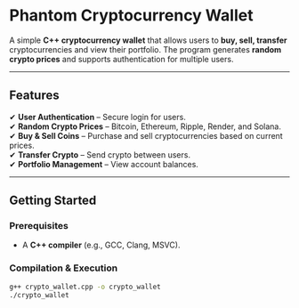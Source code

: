 # **Phantom Cryptocurrency Wallet**  

A simple **C++ cryptocurrency wallet** that allows users to **buy, sell, transfer** cryptocurrencies and view their portfolio. The program generates **random crypto prices** and supports authentication for multiple users.  

---

## **Features**  
✔ **User Authentication** – Secure login for users.  
✔ **Random Crypto Prices** – Bitcoin, Ethereum, Ripple, Render, and Solana.  
✔ **Buy & Sell Coins** – Purchase and sell cryptocurrencies based on current prices.  
✔ **Transfer Crypto** – Send crypto between users.  
✔ **Portfolio Management** – View account balances.  

---

## **Getting Started**  

### **Prerequisites**  
- A **C++ compiler** (e.g., GCC, Clang, MSVC).  

### **Compilation & Execution**  
```sh
g++ crypto_wallet.cpp -o crypto_wallet
./crypto_wallet
